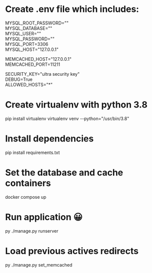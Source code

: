 # Create .env file which includes:

MYSQL_ROOT_PASSWORD=""\
MYSQL_DATABASE=""\
MYSQL_USER=""\
MYSQL_PASSWORD=""\
MYSQL_PORT=3306\
MYSQL_HOST="127.0.0.1"

MEMCACHED_HOST="127.0.0.1"\
MEMCACHED_PORT=11211

SECURITY_KEY="ultra security key"\
DEBUG=True\
ALLOWED_HOSTS="\*"

# Create virtualenv with python 3.8

pip install virtualenv virtualenv venv --python="/usr/bin/3.8"

# Install dependencies

pip install requirements.txt

# Set the database and cache containers

docker compose up

# Run application 😀

py ./manage.py runserver

# Load previous actives redirects

py ./manage.py set_memcached
